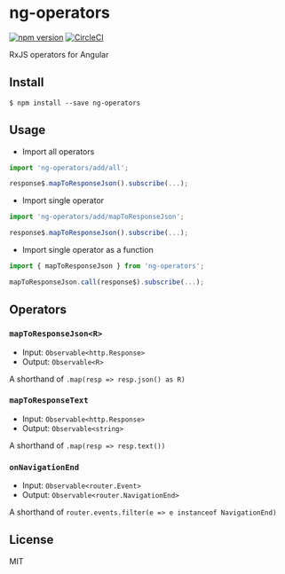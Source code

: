 # ng-operators
[![npm version](https://badge.fury.io/js/ng-operators.svg)](https://badge.fury.io/js/ng-operators)
[![CircleCI](https://circleci.com/gh/laco0416/ng-operators.svg?style=svg)](https://circleci.com/gh/laco0416/ng-operators)

RxJS operators for Angular

## Install

```
$ npm install --save ng-operators
```

## Usage

* Import all operators

```ts
import 'ng-operators/add/all';

response$.mapToResponseJson().subscribe(...);
```

* Import single operator

```ts
import 'ng-operators/add/mapToResponseJson';

response$.mapToResponseJson().subscribe(...);
```

* Import single operator as a function

```ts
import { mapToResponseJson } from 'ng-operators';

mapToResponseJson.call(response$).subscribe(...);
```

## Operators

### `mapToResponseJson<R>`

- Input: `Observable<http.Response>`
- Output: `Observable<R>`

A shorthand of `.map(resp => resp.json() as R)`

### `mapToResponseText`

- Input: `Observable<http.Response>`
- Output: `Observable<string>`

A shorthand of `.map(resp => resp.text())`

### `onNavigationEnd`

- Input: `Observable<router.Event>`
- Output: `Observable<router.NavigationEnd>`

A shorthand of `router.events.filter(e => e instanceof NavigationEnd)`

## License
MIT
